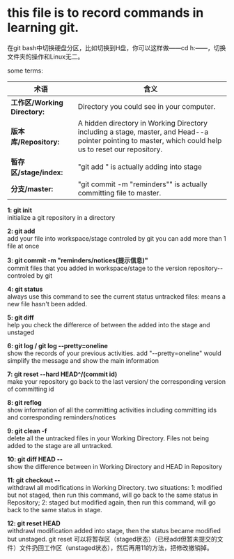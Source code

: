 # this file is to record commands in learning git.

在git bash中切换硬盘分区，比如切换到H盘，你可以这样做——cd h:——，切换文件夹的操作和Linux无二。

some terms:<br>

术语 | 含义
--- | ---
**工作区/Working Directory:** | Directory you could see in your computer.
**版本库/Repository:** | A hidden directory in Working Directory including a stage, master, and Head--a pointer pointing to master, which could help us to reset our repository.
**暂存区/stage/index:** | "git add <file>" is actually adding <file> into stage<br>
**分支/master:** | "git commit -m "reminders"" is actually committing file to master.<br>

**1: git init**<br>
  initialize a git repository in a directory

**2: git add <file>**<br>
	add your file into workspace/stage controled by git
	you can add more than 1 file at once

**3: git commit -m "reminders/notices(提示信息)"**<br>
	commit files that you added in workspace/stage to the version repository--controled by git

**4: git status**<br>
	always use this command to see the current status
    untracked files: means a new file hasn't been added.

**5: git diff <file>**<br>
	help you check the differerce of between the <file> added into the stage and unstaged <file>

**6: git log / git log --pretty=oneline**<br>
	show the records of your previous activities.
	add "--pretty=oneline" would simplify the message and show the main information

**7: git reset --hard HEAD^/(commit id)**<br>
	make your repository go back to the last version/ the corresponding version of committing id

**8: git reflog**<br>
	show information of all the committing activities including committing ids and corresponding reminders/notices


**9: git clean -f**<br>
    delete all the untracked files in your Working Directory. Files not being added to the stage are all untracked.

**10: git diff HEAD -- <file>**<br>
    show the difference between <file> in Working Directory and HEAD in Repository

**11: git checkout -- <file>**<br>
    withdrawl all modifications in Working Directory.
    two situations:
    1: modified but not staged, then run this command, <file> will go back to the same status in Repository;
    2: staged but modified again, then run this command, <file> will go back to the same status in stage.

**12: git reset HEAD <file>**<br>
    withdrawl modification added into stage, then the <file> status became modified but unstaged.
    git reset <file>
    可以将暂存区（staged状态）（已经add但暂未提交的文件）文件扔回工作区（unstaged状态），然后再用11的方法，把修改撤销掉。







